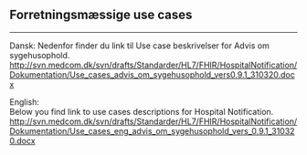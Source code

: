 ## Forretningsmæssige use cases
----------------------------
Dansk:
Nedenfor finder du link til Use case beskrivelser for Advis om sygehusophold.
http://svn.medcom.dk/svn/drafts/Standarder/HL7/FHIR/HospitalNotification/Dokumentation/Use_cases_advis_om_sygehusophold_vers0.9.1_310320.docx

English:  
Below you find link to use cases descriptions for Hospital Notification.
http://svn.medcom.dk/svn/drafts/Standarder/HL7/FHIR/HospitalNotification/Dokumentation/Use_cases_eng_advis_om_sygehusophold_vers_0.9.1_310320.docx